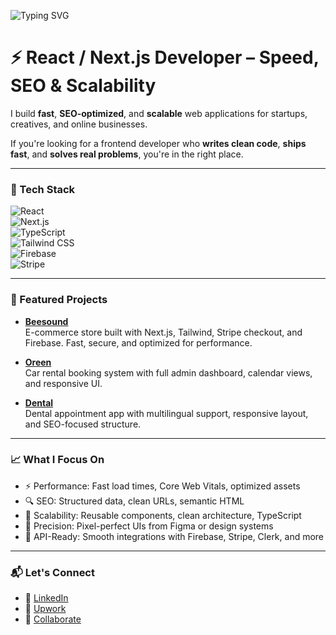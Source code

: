 ![Typing SVG](https://readme-typing-svg.demolab.com?font=Fira+Code&pause=1000&color=61DAFB&center=true&vCenter=true&width=435&lines=Hi+I'm+Mohamed;Frontend+Developer+(React%2FNext.js);I+Build+Fast+SEO-Friendly+Web+Apps)

# ⚡ React / Next.js Developer – Speed, SEO & Scalability

I build **fast**, **SEO-optimized**, and **scalable** web applications for startups, creatives, and online businesses.

If you're looking for a frontend developer who **writes clean code**, **ships fast**, and **solves real problems**, you're in the right place.

---

### 🧰 Tech Stack

![React](https://img.shields.io/badge/-React.js-61DAFB?style=flat&logo=react&logoColor=000)  
![Next.js](https://img.shields.io/badge/-Next.js-000000?style=flat&logo=next.js&logoColor=fff)  
![TypeScript](https://img.shields.io/badge/-TypeScript-3178C6?style=flat&logo=typescript&logoColor=fff)  
![Tailwind CSS](https://img.shields.io/badge/-TailwindCSS-38B2AC?style=flat&logo=tailwind-css&logoColor=fff)  
![Firebase](https://img.shields.io/badge/-Firebase-FFCA28?style=flat&logo=firebase&logoColor=000)  
![Stripe](https://img.shields.io/badge/-Stripe-008CDD?style=flat&logo=stripe&logoColor=fff)

---

### 🚀 Featured Projects

- **[Beesound](https://github.com/molaraiche/beesound)**  
  E-commerce store built with Next.js, Tailwind, Stripe checkout, and Firebase. Fast, secure, and optimized for performance.

- **[Oreen](https://github.com/molaraiche/oreen)**  
  Car rental booking system with full admin dashboard, calendar views, and responsive UI.

- **[Dental](https://github.com/molaraiche/dentist-appointement)**  
  Dental appointment app with multilingual support, responsive layout, and SEO-focused structure.

---

### 📈 What I Focus On

- ⚡ Performance: Fast load times, Core Web Vitals, optimized assets  
- 🔍 SEO: Structured data, clean URLs, semantic HTML  
- 🧱 Scalability: Reusable components, clean architecture, TypeScript  
- 🎯 Precision: Pixel-perfect UIs from Figma or design systems  
- 🔗 API-Ready: Smooth integrations with Firebase, Stripe, Clerk, and more

---

### 📬 Let's Connect

- 🔗 [LinkedIn](https://www.linkedin.com/in/mohamedlaraiche/)  
- 💼 [Upwork](https://www.upwork.com/freelancers/~0189bb02bb4928f925)
- 📧 [Collaborate](mailto:laraichemohamed@gmail.com)
